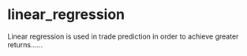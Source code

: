 # linear_regression


Linear regression is used in trade prediction in order to achieve greater returns......
